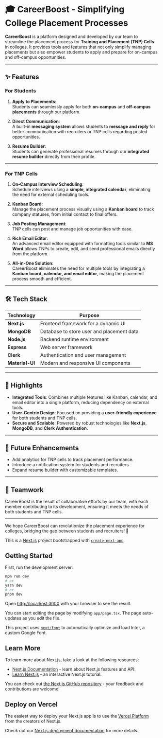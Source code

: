 # 🎓 CareerBoost - Simplifying College Placement Processes

**CareerBoost** is a platform designed and developed by our team to streamline the placement process for **Training and Placement (TNP) Cells** in colleges. It provides tools and features that not only simplify managing placements but also empower students to apply and prepare for on-campus and off-campus opportunities.  

---

## ✨ Features

### **For Students**  
1. **Apply to Placements**:  
   Students can seamlessly apply for both **on-campus** and **off-campus placements** through our platform.  
   
2. **Direct Communication**:  
   A built-in **messaging system** allows students to **message and reply** for better communication with recruiters or TNP cells regarding posted opportunities.  

3. **Resume Builder**:  
   Students can generate professional resumes through our **integrated resume builder** directly from their profile.  

---

### **For TNP Cells**  
1. **On-Campus Interview Scheduling**:  
   Schedule interviews using a **simple, integrated calendar**, eliminating the need for external scheduling tools.  

2. **Kanban Board**:  
   Manage the placement process visually using a **Kanban board** to track company statuses, from initial contact to final offers.  

3. **Job Posting Management**:  
   TNP cells can post and manage job opportunities with ease.  

4. **Rich Email Editor**:  
   An advanced email editor equipped with formatting tools similar to **MS Word** allows TNPs to create, edit, and send professional emails directly from the platform.  

5. **All-in-One Solution**:  
   CareerBoost eliminates the need for multiple tools by integrating a **Kanban board, calendar, and email editor**, making the placement process smooth and efficient.  

---

## 🛠️ Tech Stack  

| **Technology**  | **Purpose**                                 |
|------------------|---------------------------------------------|
| **Next.js**      | Frontend framework for a dynamic UI         |
| **MongoDB**      | Database to store user and placement data   |
| **Node.js**      | Backend runtime environment                |
| **Express**      | Web server framework                       |
| **Clerk**        | Authentication and user management          |
| **Material-UI**  | Modern and responsive UI components         |

---

## 📌 Highlights  

- **Integrated Tools**: Combines multiple features like Kanban, calendar, and email editor into a single platform, reducing dependency on external tools.  
- **User-Centric Design**: Focused on providing a **user-friendly experience** for both students and TNP cells.  
- **Secure and Scalable**: Powered by robust technologies like **Next.js**, **MongoDB**, and **Clerk Authentication**.  

---

## 🌟 Future Enhancements  

- Add analytics for TNP cells to track placement performance.  
- Introduce a notification system for students and recruiters.  
- Expand resume builder with customizable templates.  

---

## 🤝 Teamwork  

CareerBoost is the result of collaborative efforts by our team, with each member contributing to its development, ensuring it meets the needs of both students and TNP cells.  

---

We hope CareerBoost can revolutionize the placement experience for colleges, bridging the gap between students and recruiters! 🚀  








This is a [Next.js](https://nextjs.org/) project bootstrapped with [`create-next-app`](https://github.com/vercel/next.js/tree/canary/packages/create-next-app).

## Getting Started

First, run the development server:

```bash
npm run dev
# or
yarn dev
# or
pnpm dev
```

Open [http://localhost:3000](http://localhost:3000) with your browser to see the result.

You can start editing the page by modifying `app/page.tsx`. The page auto-updates as you edit the file.

This project uses [`next/font`](https://nextjs.org/docs/basic-features/font-optimization) to automatically optimize and load Inter, a custom Google Font.

## Learn More

To learn more about Next.js, take a look at the following resources:

- [Next.js Documentation](https://nextjs.org/docs) - learn about Next.js features and API.
- [Learn Next.js](https://nextjs.org/learn) - an interactive Next.js tutorial.

You can check out [the Next.js GitHub repository](https://github.com/vercel/next.js/) - your feedback and contributions are welcome!

## Deploy on Vercel

The easiest way to deploy your Next.js app is to use the [Vercel Platform](https://vercel.com/new?utm_medium=default-template&filter=next.js&utm_source=create-next-app&utm_campaign=create-next-app-readme) from the creators of Next.js.

Check out our [Next.js deployment documentation](https://nextjs.org/docs/deployment) for more details.
